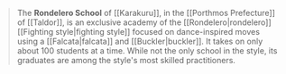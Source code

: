 > The **Rondelero School** of [[Karakuru]], in the [[Porthmos Prefecture]] of [[Taldor]], is an exclusive academy of the [[Rondelero|rondelero]] [[Fighting style|fighting style]] focused on dance-inspired moves using a [[Falcata|falcata]] and [[Buckler|buckler]]. It takes on only about 100 students at a time. While not the only school in the style, its graduates are among the style's most skilled practitioners.







